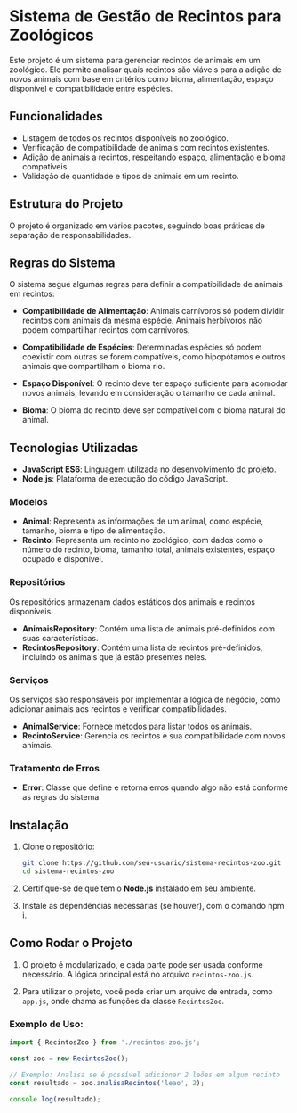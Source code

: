 # Sistema de Gestão de Recintos para Zoológicos

Este projeto é um sistema para gerenciar recintos de animais em um zoológico. Ele permite analisar quais recintos são viáveis para a adição de novos animais com base em critérios como bioma, alimentação, espaço disponível e compatibilidade entre espécies.

## Funcionalidades

- Listagem de todos os recintos disponíveis no zoológico.
- Verificação de compatibilidade de animais com recintos existentes.
- Adição de animais a recintos, respeitando espaço, alimentação e bioma compatíveis.
- Validação de quantidade e tipos de animais em um recinto.

## Estrutura do Projeto

O projeto é organizado em vários pacotes, seguindo boas práticas de separação de responsabilidades.

## Regras do Sistema

O sistema segue algumas regras para definir a compatibilidade de animais em recintos:

- **Compatibilidade de Alimentação**: Animais carnívoros só podem dividir recintos com animais da mesma espécie. Animais herbívoros não podem compartilhar recintos com carnívoros.

- **Compatibilidade de Espécies**: Determinadas espécies só podem coexistir com outras se forem compatíveis, como hipopótamos e outros animais que compartilham o bioma rio.

- **Espaço Disponível**: O recinto deve ter espaço suficiente para acomodar novos animais, levando em consideração o tamanho de cada animal.

- **Bioma**: O bioma do recinto deve ser compatível com o bioma natural do animal.

## Tecnologias Utilizadas

- **JavaScript ES6**: Linguagem utilizada no desenvolvimento do projeto.
- **Node.js**: Plataforma de execução do código JavaScript.

### Modelos

- **Animal**: Representa as informações de um animal, como espécie, tamanho, bioma e tipo de alimentação.
- **Recinto**: Representa um recinto no zoológico, com dados como o número do recinto, bioma, tamanho total, animais existentes, espaço ocupado e disponível.

### Repositórios

Os repositórios armazenam dados estáticos dos animais e recintos disponíveis.

- **AnimaisRepository**: Contém uma lista de animais pré-definidos com suas características.
- **RecintosRepository**: Contém uma lista de recintos pré-definidos, incluindo os animais que já estão presentes neles.

### Serviços

Os serviços são responsáveis por implementar a lógica de negócio, como adicionar animais aos recintos e verificar compatibilidades.

- **AnimalService**: Fornece métodos para listar todos os animais.
- **RecintoService**: Gerencia os recintos e sua compatibilidade com novos animais.

### Tratamento de Erros

- **Error**: Classe que define e retorna erros quando algo não está conforme as regras do sistema.

## Instalação


1. Clone o repositório:
    ```bash
    git clone https://github.com/seu-usuario/sistema-recintos-zoo.git
    cd sistema-recintos-zoo
    ```

2. Certifique-se de que tem o **Node.js** instalado em seu ambiente.

3. Instale as dependências necessárias (se houver), com o comando npm i.

## Como Rodar o Projeto

1. O projeto é modularizado, e cada parte pode ser usada conforme necessário. A lógica principal está no arquivo `recintos-zoo.js`.

2. Para utilizar o projeto, você pode criar um arquivo de entrada, como `app.js`, onde chama as funções da classe `RecintosZoo`.

### Exemplo de Uso:

```javascript
import { RecintosZoo } from './recintos-zoo.js';

const zoo = new RecintosZoo();

// Exemplo: Analisa se é possível adicionar 2 leões em algum recinto
const resultado = zoo.analisaRecintos('leao', 2);

console.log(resultado);

```
